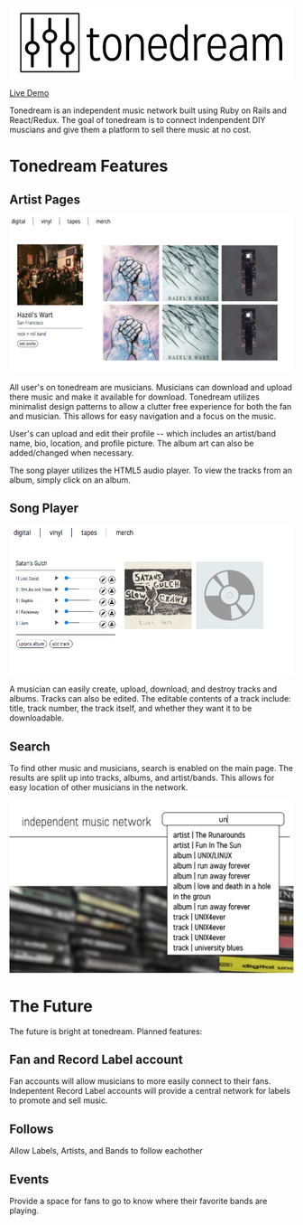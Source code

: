 ![logo](docs/image_concepts/logo1a.jpg)


[Live Demo][tonedream]

[tonedream]: https://tonedream.herokuapp.com/

Tonedream is an independent music network built using Ruby on Rails
and React/Redux.  The goal of tonedream is to connect indenpendent DIY muscians and give them a 
platform to sell there music at no cost. 

# Tonedream Features


## Artist Pages

![artist_page](docs/images/artist-page.png)

All user's on tonedream are musicians. Musicians can download and upload there music and make it available for download. Tonedream utilizes minimalist design patterns
to allow a clutter free experience for both the fan and musician. This allows for easy navigation and a focus on the music. 

User's can upload and edit their profile -- which includes an artist/band name, bio, location, and profile picture. The album art can also be added/changed when necessary. 

The song player utilizes the HTML5 audio player. To view the tracks from an album, simply click on an album.

## Song Player

![artist_page](docs/images/sound_player.png)

A musician can easily create, upload, download, and destroy tracks and albums. Tracks can also be edited. The editable contents of a track include: title, track number, the track itself, and whether they want it to be downloadable.

## Search

To find other music and musicians, search is enabled on the main page. The results are split up into tracks, albums, and artist/bands. This allows for easy location of other musicians in the network.

![artist_page](docs/images/search.png)


# The Future

The future is bright at tonedream. Planned features:

## Fan and Record Label account

Fan accounts will allow musicians to more easily connect to their fans.
Indepentent Record Label accounts will provide a central network for labels to promote and sell music.

## Follows

Allow Labels, Artists, and Bands to follow eachother

## Events

Provide a space for fans to go to know where their favorite bands are playing.
